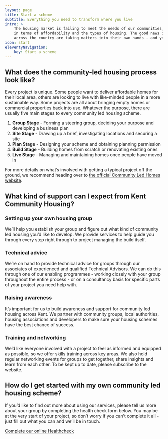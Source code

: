 ```yaml
---
layout: page
title: Start a scheme
subtitle: Everything you need to transform where you live
intro: >
    The housing market is failing to meet the needs of our communities, especially
    in terms of affordability and the types of housing. The good news is people
    across the country are taking matters into their own hands - and you could too.
icon: start
eleventyNavigation:
    key: Start a scheme
---
```


## What does the community-led housing process look like?

Every project is unique. Some people want to deliver affordable homes for their local area, others are looking to live with like-minded people in a more sustainable way. Some projects are all about bringing empty homes or commercial properties back into use. Whatever the purpose, there are usually five main stages to every community led housing scheme.

1. **Group Stage** - Forming a steering group, deciding your purpose and developing a business plan
2. **Site Stage** - Drawing up a brief, investigating locations and securing a site
3. **Plan Stage** - Designing your scheme and obtaining planning permission
4. **Build Stage** - Building homes from scratch or renovating existing ones
5. **Live Stage** - Managing and maintaining homes once people have moved in

For more details on what’s involved with getting a typical project off the ground, we recommend heading over to [the official Community Led Homes website](https://www.communityledhomes.org.uk/how-do-it).

## What kind of support can I expect from Kent Community Housing?

### Setting up your own housing group

We’ll help you establish your group and figure out what kind of community led housing you’d like to develop. We provide services to help guide you through every step right through to project managing the build itself.

### Technical advice

We’re on hand to provide technical advice for groups through our associates of experienced and qualified Technical Advisors. We can do this through one of our enabling programmes - working closely with your group throughout the entire process - or on a consultancy basis for specific parts of your project you need help with.

### Raising awareness

It’s important for us to build awareness and support for community led housing across Kent. We partner with community groups, local authorities, housing associations and developers to make sure your housing schemes have the best chance of success.

### Training and networking

We’d like everyone involved with a project to feel as informed and equipped as possible, so we offer skills training across key areas. We also hold regular networking events for groups to get together, share insights and learn from each other. To be kept up to date, please subscribe to the website.

## How do I get started with my own community led housing scheme?

If you’d like to find out more about using our services, please tell us more about your group by completing the health check form below. You may be at the very start of your project, so don’t worry if you can’t complete it all - just fill out what you can and we’ll be in touch.

[Complete our online Healthcheck](https://kentcommunityhousinghub.org/healthcheck-questionnaire/)
